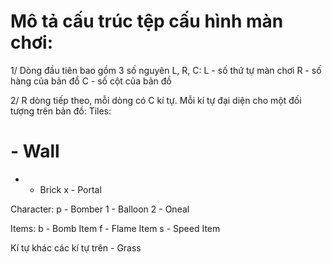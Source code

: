 # Mô tả cấu trúc tệp cấu hình màn chơi:
1/ Dòng đầu tiên bao gồm 3 số nguyên L, R, C:
L - số thứ tự màn chơi
R - số hàng của bản đồ
C - số cột của bản đồ

2/ R dòng tiếp theo, mỗi dòng có C kí tự. Mỗi kí tự đại diện cho một đối tượng trên bản đồ:
Tiles:
# - Wall
* - Brick
x - Portal

Character:
p - Bomber
1 - Balloon
2 - Oneal

Items:
b - Bomb Item
f - Flame Item
s - Speed Item

Kí tự khác các kí tự trên - Grass